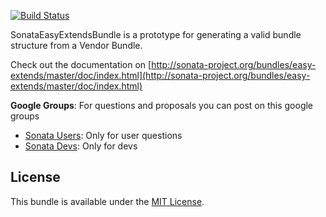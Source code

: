 [![Build Status](https://secure.travis-ci.org/sonata-project/EasyExtendsBundle.png)](https://secure.travis-ci.org/#!/sonata-project/EasyExtendsBundle)

SonataEasyExtendsBundle is a prototype for generating a valid bundle structure from a Vendor Bundle.

Check out the documentation on [http://sonata-project.org/bundles/easy-extends/master/doc/index.html](http://sonata-project.org/bundles/easy-extends/master/doc/index.html)

**Google Groups**: For questions and proposals you can post on this google groups

* [Sonata Users](https://groups.google.com/group/sonata-users): Only for user questions
* [Sonata Devs](https://groups.google.com/group/sonata-devs): Only for devs

License
-------

This bundle is available under the [MIT License](Resources/meta/LICENSE).
